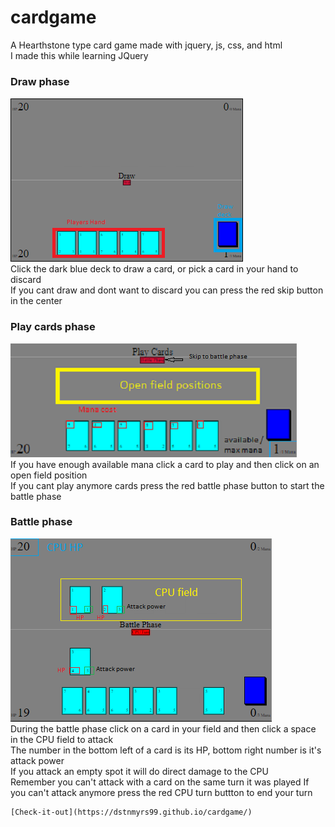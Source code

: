 # cardgame
A Hearthstone type card game made with jquery, js, css, and html  
I made this while learning JQuery  

### Draw phase  
![draw-phase](images/draw.PNG)  
Click the dark blue deck to draw a card, or pick a card in your hand to discard  
If you cant draw and dont want to discard you can press the red skip button in the center  
### Play cards phase
![draw-phase](images/play.PNG)  
If you have enough available mana click a card to play and then click on an open field position  
If you cant play anymore cards press the red battle phase button to start the battle phase  
  
### Battle phase  
![draw-phase](images/battle.PNG)   
During the battle phase click on a card in your field and then click a space in the CPU field to attack  
The number in the bottom left of a card is its HP, bottom right number is it's attack power  
If you attack an empty spot it will do direct damage to the CPU  
Remember you can't attack with a card on the same turn it was played
If you can't attack anymore press the red CPU turn buttton to end your turn  
  
    
    [Check-it-out](https://dstnmyrs99.github.io/cardgame/) 
